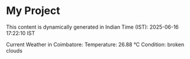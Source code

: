 # My Project

This content is dynamically generated in Indian Time (IST): 2025-06-16 17:22:10 IST


Current Weather in Coimbatore:
Temperature: 26.88 °C
Condition: broken clouds
